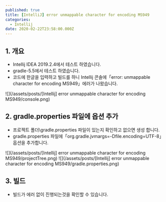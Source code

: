 ```yaml
---
published: true
title: [IntelliJ] error unmappable character for encoding MS949
categories:
  - Intellij
date: 2020-02-22T23:58:00.000Z
---
```


## 1. 개요
 * Intellij IDEA 2019.2.4에서 테스트 하였습니다.
 * gradle-5.5에서 테스트 하였습니다.
 * 코드에 한글을 입력하고 빌드를 하니 Intellij 콘솔에「error: unmappable character for encoding MS949」에러가 나왔습니다.
 
![](/assets/posts/[Intellij] error unmappable character for encoding MS949/console.png)
 
## 2. gradle.properties 파일에 옵션 추가
 * 프로젝트 폴더\gradle.properties 파일이 있는지 확인하고 없으면 생성 합니다.
 * gradle.properties 파일에「org.gradle.jvmargs=-Dfile.encoding=UTF-8」옵션을 추가합니다.
 
![](/assets/posts/[Intellij] error unmappable character for encoding MS949/projectTree.png)
![](/assets/posts/[Intellij] error unmappable character for encoding MS949/gradle.properties.png)

## 3. 빌드
 * 빌드가 에러 없이 진행되는것을 확인할 수 있습니다.